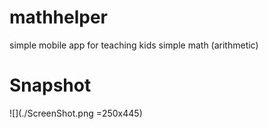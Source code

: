 # mathhelper
simple mobile app for teaching kids simple math (arithmetic)

# Snapshot
![](./ScreenShot.png =250x445)

